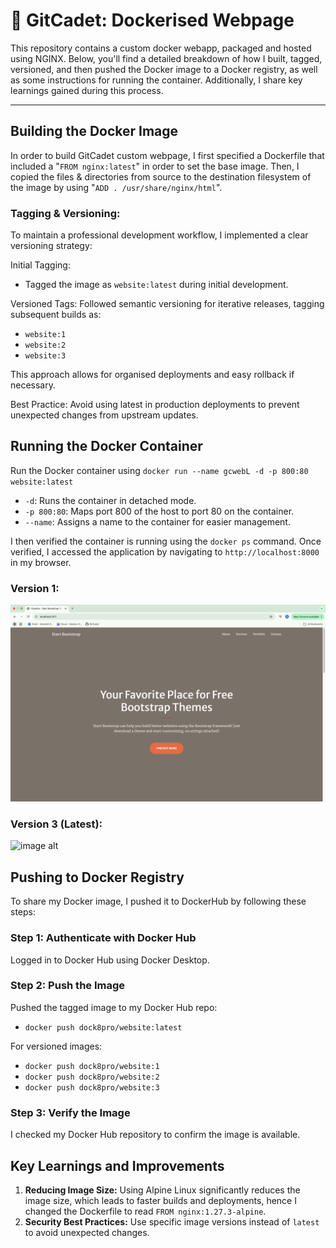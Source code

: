#  🐳 GitCadet: Dockerised Webpage

This repository contains a custom docker webapp, packaged and hosted using NGINX. Below, you'll find a detailed breakdown of how I built, tagged, versioned, and then pushed the Docker image to a Docker registry, as well as some instructions for running the container. Additionally, I share key learnings gained during this process.

---

## Building the Docker Image
In order to build GitCadet custom webpage, I first specified a Dockerfile that included a "`FROM nginx:latest`" in order to set the base image. Then, I copied the files & directories from source to the destination filesystem of the image by using "`ADD . /usr/share/nginx/html`". 


### Tagging & Versioning:
To maintain a professional development workflow, I implemented a clear versioning strategy:

Initial Tagging:
- Tagged the image as `website:latest` during initial development.

Versioned Tags:
Followed semantic versioning for iterative releases, tagging subsequent builds as:
- `website:1`
- `website:2`
- `website:3`

This approach allows for organised deployments and easy rollback if necessary.

Best Practice:
Avoid using latest in production deployments to prevent unexpected changes from upstream updates.

## Running the Docker Container

Run the Docker container using `docker run --name gcwebL -d -p 800:80 website:latest`
- `-d`: Runs the container in detached mode.
- `-p 800:80`: Maps port 800 of the host to port 80 on the container.
- `--name`: Assigns a name to the container for easier management.

I then verified the container is running using the `docker ps` command. Once verified, I accessed the application by navigating to `http://localhost:8000` in my browser.

### Version 1:
![image alt](https://github.com/GitCadet/gcwebapp-docker/blob/main/Screenshot%202025-01-21%20at%2014.14.40.png?raw=true)

### Version 3 (Latest):
![image alt](https://github.com/GitCadet/gcwebapp-docker/blob/main/Screenshot%202025-01-21%20at%2014.14.55%201.png?raw=true)
## Pushing to Docker Registry
To share my Docker image, I pushed it to DockerHub by following these steps:

### Step 1: Authenticate with Docker Hub
Logged in to Docker Hub using Docker Desktop.

### Step 2: Push the Image
Pushed the tagged image to my Docker Hub repo:
- `docker push dock8pro/website:latest`

For versioned images:
- `docker push dock8pro/website:1`
- `docker push dock8pro/website:2`
- `docker push dock8pro/website:3`
### Step 3: Verify the Image
I checked my Docker Hub repository to confirm the image is available.
## Key Learnings and Improvements
1. **Reducing Image Size:** Using Alpine Linux significantly reduces the image size, which leads to faster builds and deployments, hence I changed the Dockerfile to read `FROM nginx:1.27.3-alpine`.
2. **Security Best Practices:** Use specific image versions instead of `latest` to avoid unexpected changes.
